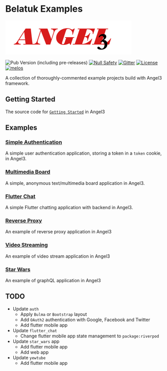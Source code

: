 # Belatuk Examples

[![Logo](./logo3.png)](https://github.com/dukefirehawk/angel3-examples)

![Pub Version (including pre-releases)](https://img.shields.io/pub/v/angel3_framework?include_prereleases)
[![Null Safety](https://img.shields.io/badge/null-safety-brightgreen)](https://dart.dev/null-safety)
[![Gitter](https://img.shields.io/gitter/room/nwjs/nw.js.svg)](https://gitter.im/angel_dart/discussion)
[![License](https://img.shields.io/github/license/dukefirehawk/graphql_dart)](https://github.com/dukefirehawk/angel3-examples/LICENSE)
[![melos](https://img.shields.io/badge/maintained%20with-melos-f700ff.svg?style=flat-square)](https://github.com/invertase/melos)

A collection of thoroughly-commented example projects build with Angel3 framework.

## Getting Started

The source code for [`Getting Started`](https://angel3-docs.dukefirehawk.com/guides/getting-started) in Angel3

## Examples

### [Simple Authentication](https://github.com/dart-backend/belatuk-examples/tree/master/auth)

A simple user authentication application, storing a token in a `token` cookie, in Angel3.

### [Multimedia Board](https://github.com/dart-backend/belatuk-examples/tree/master/dchan)

A simple, anonymous text/multimedia board application in Angel3.

### [Flutter Chat](https://github.com/dart-backend/belatuk-examples/tree/master/flutter_chat)

A simple Flutter chatting application with backend in Angel3.

### [Reverse Proxy](https://github.com/dart-backend/belatuk-examples/tree/master/pub_serve_proxy)

An example of reverse proxy application in Angel3

### [Video Streaming](https://github.com/dart-backend/belatuk-examples/tree/master/yewtube)

An example of video stream application in Angel3

### [Star Wars](https://github.com/dart-backend/belatuk-examples/tree/master/star_wars)

An example of graphQL application in Angel3

## TODO

* Update `auth`
  * Apply `Bulma` or `Bootstrap` layout
  * Add `OAuth2` authentication with Google, Facebook and Twitter
  * Add flutter mobile app
* Update `flutter_chat`
  * Change flutter mobile app state management to `package:riverpod`
* Update `star_wars` app
  * Add flutter mobile app
  * Add web app
* Update `yewtube`
  * Add flutter mobile app
  